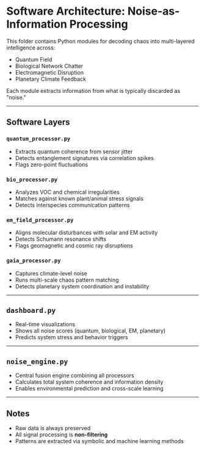 # Software Architecture: Noise-as-Information Processing

This folder contains Python modules for decoding chaos into multi-layered intelligence across:

- Quantum Field
- Biological Network Chatter
- Electromagnetic Disruption
- Planetary Climate Feedback

Each module extracts information from what is typically discarded as "noise."

---

##  Software Layers

### `quantum_processor.py`
- Extracts quantum coherence from sensor jitter
- Detects entanglement signatures via correlation spikes
- Flags zero-point fluctuations

### `bio_processor.py`
- Analyzes VOC and chemical irregularities
- Matches against known plant/animal stress signals
- Detects interspecies communication patterns

### `em_field_processor.py`
- Aligns molecular disturbances with solar and EM activity
- Detects Schumann resonance shifts
- Flags geomagnetic and cosmic ray disruptions

### `gaia_processor.py`
- Captures climate-level noise
- Runs multi-scale chaos pattern matching
- Detects planetary system coordination and instability

---

##  `dashboard.py`

- Real-time visualizations
- Shows all noise scores (quantum, biological, EM, planetary)
- Predicts system stress and behavior triggers

---

##  `noise_engine.py`

- Central fusion engine combining all processors
- Calculates total system coherence and information density
- Enables environmental prediction and cross-scale learning

---

##  Notes

- Raw data is always preserved
- All signal processing is **non-filtering**
- Patterns are extracted via symbolic and machine learning methods
